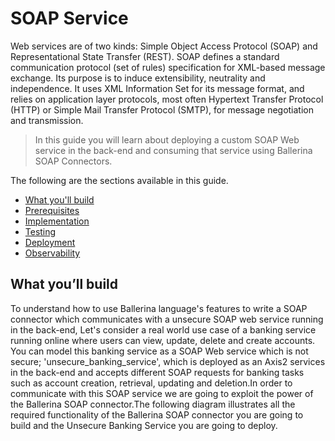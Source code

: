 # SOAP Service
Web services are of two kinds: Simple Object Access Protocol (SOAP) and Representational State Transfer (REST). 
SOAP defines a standard communication protocol (set of rules) specification for XML-based message exchange. 
Its purpose is to induce extensibility, neutrality and independence. It uses XML Information Set for its message format, and relies on application layer protocols, most often Hypertext Transfer Protocol (HTTP) or Simple Mail Transfer Protocol (SMTP), for message negotiation and transmission.

> In this guide you will learn about deploying a custom SOAP Web service in the back-end and consuming that service using Ballerina SOAP Connectors.

The following are the sections available in this guide.

- [What you'll build](#what-youll-build)
- [Prerequisites](#prerequisites)
- [Implementation](#implementation)
- [Testing](#testing)
- [Deployment](#deployment)
- [Observability](#observability)

## What you’ll build 
To understand how to use Ballerina language's features to write a SOAP connector which communicates with a unsecure SOAP web service running in the back-end, Let's consider a real world use case of a banking service running online where users can view, update, delete and create accounts. You can model this banking service as a SOAP Web service which is not secure; 'unsecure_banking_service', which is deployed as an Axis2 services in the back-end and accepts different SOAP requests for banking tasks such as account creation, retrieval, updating and deletion.In order to communicate with this SOAP service we are going to exploit the power of the Ballerina SOAP connector.The following diagram illustrates all the required functionality of the Ballerina SOAP connector you are going to build and the Unsecure Banking Service you are going to deploy.

